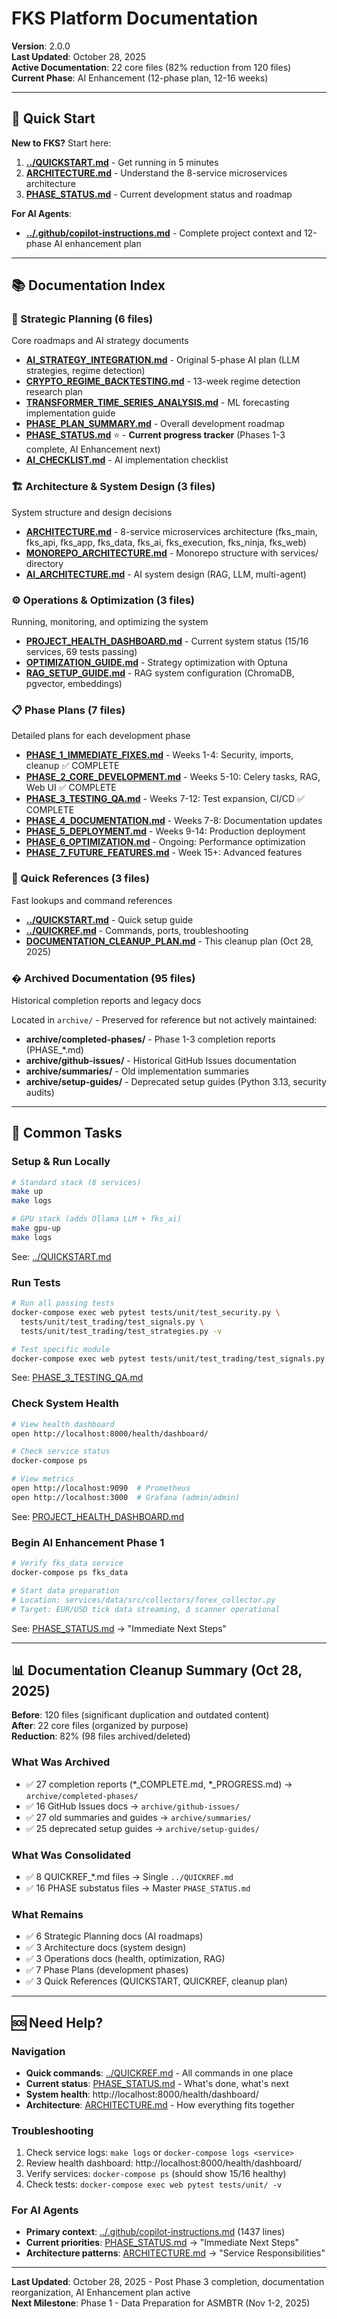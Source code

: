 # FKS Platform Documentation

**Version**: 2.0.0  
**Last Updated**: October 28, 2025  
**Active Documentation**: 22 core files (82% reduction from 120 files)  
**Current Phase**: AI Enhancement (12-phase plan, 12-16 weeks)

---

## 🚀 Quick Start

**New to FKS?** Start here:

1. **[../QUICKSTART.md](../QUICKSTART.md)** - Get running in 5 minutes
2. **[ARCHITECTURE.md](ARCHITECTURE.md)** - Understand the 8-service microservices architecture
3. **[PHASE_STATUS.md](PHASE_STATUS.md)** - Current development status and roadmap

**For AI Agents**:
- **[../.github/copilot-instructions.md](../.github/copilot-instructions.md)** - Complete project context and 12-phase AI enhancement plan

---

## 📚 Documentation Index

### 🎯 Strategic Planning (6 files)
Core roadmaps and AI strategy documents

- **[AI_STRATEGY_INTEGRATION.md](AI_STRATEGY_INTEGRATION.md)** - Original 5-phase AI plan (LLM strategies, regime detection)
- **[CRYPTO_REGIME_BACKTESTING.md](CRYPTO_REGIME_BACKTESTING.md)** - 13-week regime detection research plan
- **[TRANSFORMER_TIME_SERIES_ANALYSIS.md](TRANSFORMER_TIME_SERIES_ANALYSIS.md)** - ML forecasting implementation guide
- **[PHASE_PLAN_SUMMARY.md](PHASE_PLAN_SUMMARY.md)** - Overall development roadmap
- **[PHASE_STATUS.md](PHASE_STATUS.md)** ⭐ - **Current progress tracker** (Phases 1-3 complete, AI Enhancement next)
- **[AI_CHECKLIST.md](AI_CHECKLIST.md)** - AI implementation checklist

### 🏗️ Architecture & System Design (3 files)
System structure and design decisions

- **[ARCHITECTURE.md](ARCHITECTURE.md)** - 8-service microservices architecture (fks_main, fks_api, fks_app, fks_data, fks_ai, fks_execution, fks_ninja, fks_web)
- **[MONOREPO_ARCHITECTURE.md](MONOREPO_ARCHITECTURE.md)** - Monorepo structure with services/ directory
- **[AI_ARCHITECTURE.md](AI_ARCHITECTURE.md)** - AI system design (RAG, LLM, multi-agent)

### ⚙️ Operations & Optimization (3 files)
Running, monitoring, and optimizing the system

- **[PROJECT_HEALTH_DASHBOARD.md](PROJECT_HEALTH_DASHBOARD.md)** - Current system status (15/16 services, 69 tests passing)
- **[OPTIMIZATION_GUIDE.md](OPTIMIZATION_GUIDE.md)** - Strategy optimization with Optuna
- **[RAG_SETUP_GUIDE.md](RAG_SETUP_GUIDE.md)** - RAG system configuration (ChromaDB, pgvector, embeddings)

### 📋 Phase Plans (7 files)
Detailed plans for each development phase

- **[PHASE_1_IMMEDIATE_FIXES.md](PHASE_1_IMMEDIATE_FIXES.md)** - Weeks 1-4: Security, imports, cleanup ✅ COMPLETE
- **[PHASE_2_CORE_DEVELOPMENT.md](PHASE_2_CORE_DEVELOPMENT.md)** - Weeks 5-10: Celery tasks, RAG, Web UI ✅ COMPLETE
- **[PHASE_3_TESTING_QA.md](PHASE_3_TESTING_QA.md)** - Weeks 7-12: Test expansion, CI/CD ✅ COMPLETE
- **[PHASE_4_DOCUMENTATION.md](PHASE_4_DOCUMENTATION.md)** - Weeks 7-8: Documentation updates
- **[PHASE_5_DEPLOYMENT.md](PHASE_5_DEPLOYMENT.md)** - Weeks 9-14: Production deployment
- **[PHASE_6_OPTIMIZATION.md](PHASE_6_OPTIMIZATION.md)** - Ongoing: Performance optimization
- **[PHASE_7_FUTURE_FEATURES.md](PHASE_7_FUTURE_FEATURES.md)** - Week 15+: Advanced features

### 📖 Quick References (3 files)
Fast lookups and command references

- **[../QUICKSTART.md](../QUICKSTART.md)** - Quick setup guide
- **[../QUICKREF.md](../QUICKREF.md)** - Commands, ports, troubleshooting
- **[DOCUMENTATION_CLEANUP_PLAN.md](DOCUMENTATION_CLEANUP_PLAN.md)** - This cleanup plan (Oct 28, 2025)

### �️ Archived Documentation (95 files)
Historical completion reports and legacy docs

Located in `archive/` - Preserved for reference but not actively maintained:
- **archive/completed-phases/** - Phase 1-3 completion reports (PHASE_*.md)
- **archive/github-issues/** - Historical GitHub Issues documentation
- **archive/summaries/** - Old implementation summaries
- **archive/setup-guides/** - Deprecated setup guides (Python 3.13, security audits)

---

## 🎯 Common Tasks

### Setup & Run Locally
```bash
# Standard stack (8 services)
make up
make logs

# GPU stack (adds Ollama LLM + fks_ai)
make gpu-up
make logs
```
See: [../QUICKSTART.md](../QUICKSTART.md)

### Run Tests
```bash
# Run all passing tests
docker-compose exec web pytest tests/unit/test_security.py \
  tests/unit/test_trading/test_signals.py \
  tests/unit/test_trading/test_strategies.py -v

# Test specific module
docker-compose exec web pytest tests/unit/test_trading/test_signals.py -v
```
See: [PHASE_3_TESTING_QA.md](PHASE_3_TESTING_QA.md)

### Check System Health
```bash
# View health dashboard
open http://localhost:8000/health/dashboard/

# Check service status
docker-compose ps

# View metrics
open http://localhost:9090  # Prometheus
open http://localhost:3000  # Grafana (admin/admin)
```
See: [PROJECT_HEALTH_DASHBOARD.md](PROJECT_HEALTH_DASHBOARD.md)

### Begin AI Enhancement Phase 1
```bash
# Verify fks_data service
docker-compose ps fks_data

# Start data preparation
# Location: services/data/src/collectors/forex_collector.py
# Target: EUR/USD tick data streaming, Δ scanner operational
```
See: [PHASE_STATUS.md](PHASE_STATUS.md) → "Immediate Next Steps"

---

## 📊 Documentation Cleanup Summary (Oct 28, 2025)

**Before**: 120 files (significant duplication and outdated content)  
**After**: 22 core files (organized by purpose)  
**Reduction**: 82% (98 files archived/deleted)

### What Was Archived
- ✅ 27 completion reports (*_COMPLETE.md, *_PROGRESS.md) → `archive/completed-phases/`
- ✅ 16 GitHub Issues docs → `archive/github-issues/`
- ✅ 27 old summaries and guides → `archive/summaries/`
- ✅ 25 deprecated setup guides → `archive/setup-guides/`

### What Was Consolidated
- ✅ 8 QUICKREF_*.md files → Single `../QUICKREF.md`
- ✅ 16 PHASE substatus files → Master `PHASE_STATUS.md`

### What Remains
- ✅ 6 Strategic Planning docs (AI roadmaps)
- ✅ 3 Architecture docs (system design)
- ✅ 3 Operations docs (health, optimization, RAG)
- ✅ 7 Phase Plans (development phases)
- ✅ 3 Quick References (QUICKSTART, QUICKREF, cleanup plan)

---

## 🆘 Need Help?

### Navigation
- **Quick commands**: [../QUICKREF.md](../QUICKREF.md) - All commands in one place
- **Current status**: [PHASE_STATUS.md](PHASE_STATUS.md) - What's done, what's next
- **System health**: http://localhost:8000/health/dashboard/
- **Architecture**: [ARCHITECTURE.md](ARCHITECTURE.md) - How everything fits together

### Troubleshooting
1. Check service logs: `make logs` or `docker-compose logs <service>`
2. Review health dashboard: http://localhost:8000/health/dashboard/
3. Verify services: `docker-compose ps` (should show 15/16 healthy)
4. Check tests: `docker-compose exec web pytest tests/unit/ -v`

### For AI Agents
- **Primary context**: [../.github/copilot-instructions.md](../.github/copilot-instructions.md) (1437 lines)
- **Current priorities**: [PHASE_STATUS.md](PHASE_STATUS.md) → "Immediate Next Steps"
- **Architecture patterns**: [ARCHITECTURE.md](ARCHITECTURE.md) → "Service Responsibilities"

---

**Last Updated**: October 28, 2025 - Post Phase 3 completion, documentation reorganization, AI Enhancement plan active  
**Next Milestone**: Phase 1 - Data Preparation for ASMBTR (Nov 1-2, 2025)

